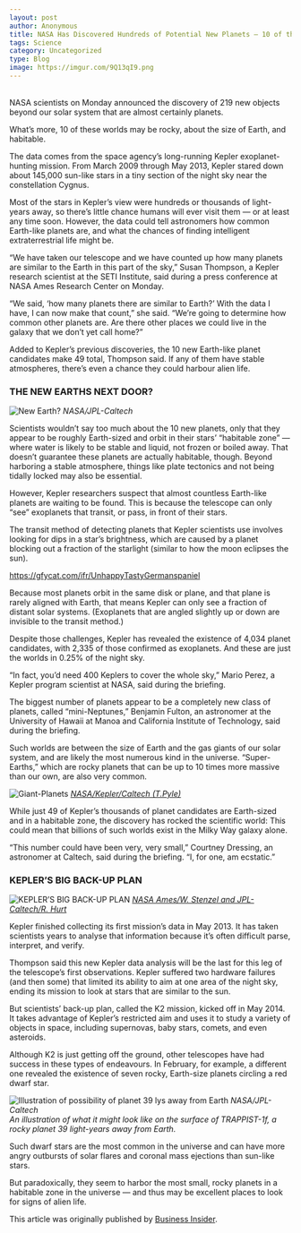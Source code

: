 ```yaml
---
layout: post
author: Anonymous
title: NASA Has Discovered Hundreds of Potential New Planets – 10 of them are potential Second-Earth candidates
tags: Science
category: Uncategorized
type: Blog
image: https://imgur.com/9Q13qI9.png
---
```

\
NASA scientists on Monday announced the discovery of 219 new objects beyond our solar system that are almost certainly planets.

What’s more, 10 of these worlds may be rocky, about the size of Earth, and habitable.

The data comes from the space agency’s long-running Kepler exoplanet-hunting mission. From March 2009 through May 2013, Kepler stared down about 145,000 sun-like stars in a tiny section of the night sky near the constellation Cygnus.

Most of the stars in Kepler’s view were hundreds or thousands of light-years away, so there’s little chance humans will ever visit them — or at least any time soon. However, the data could tell astronomers how common Earth-like planets are, and what the chances of finding intelligent extraterrestrial life might be.

“We have taken our telescope and we have counted up how many planets are similar to the Earth in this part of the sky,” Susan Thompson, a Kepler research scientist at the SETI Institute, said during a press conference at NASA Ames Research Center on Monday.

“We said, ‘how many planets there are similar to Earth?’ With the data I have, I can now make that count,” she said. “We’re going to determine how common other planets are. Are there other places we could live in the galaxy that we don’t yet call home?”

Added to Kepler’s previous discoveries, the 10 new Earth-like planet candidates make 49 total, Thompson said. If any of them have stable atmospheres, there’s even a chance they could harbour alien life.

### THE NEW EARTHS NEXT DOOR?

![New Earth?](https://imgur.com/9Q13qI9.png)
*NASA/JPL-Caltech*

Scientists wouldn’t say too much about the 10 new planets, only that they appear to be roughly Earth-sized and orbit in their stars’ “habitable zone” — where water is likely to be stable and liquid, not frozen or boiled away. That doesn’t guarantee these planets are actually habitable, though. Beyond harboring a stable atmosphere, things like plate tectonics and not being tidally locked may also be essential.

However, Kepler researchers suspect that almost countless Earth-like planets are waiting to be found. This is because the telescope can only “see” exoplanets that transit, or pass, in front of their stars.

The transit method of detecting planets that Kepler scientists use involves looking for dips in a star’s brightness, which are caused by a planet blocking out a fraction of the starlight (similar to how the moon eclipses the sun).

<https://gfycat.com/ifr/UnhappyTastyGermanspaniel>

Because most planets orbit in the same disk or plane, and that plane is rarely aligned with Earth, that means Kepler can only see a fraction of distant solar systems. (Exoplanets that are angled slightly up or down are invisible to the transit method.)

Despite those challenges, Kepler has revealed the existence of 4,034 planet candidates, with 2,335 of those confirmed as exoplanets. And these are just the worlds in 0.25% of the night sky.

“In fact, you’d need 400 Keplers to cover the whole sky,” Mario Perez, a Kepler program scientist at NASA, said during the briefing.

The biggest number of planets appear to be a completely new class of planets, called “mini-Neptunes,” Benjamin Fulton, an astronomer at the University of Hawaii at Manoa and California Institute of Technology, said during the briefing.

Such worlds are between the size of Earth and the gas giants of our solar system, and are likely the most numerous kind in the universe. “Super-Earths,” which are rocky planets that can be up to 10 times more massive than our own, are also very common.

![Giant-Planets](https://imgur.com/kUzARk2.jpg)
[*NASA/Kepler/Caltech (T.Pyle)*](https://www.caltech.edu/about/news/new-branch-family-tree-exoplanets-discovered-78703)

While just 49 of Kepler’s thousands of planet candidates are Earth-sized and in a habitable zone, the discovery has rocked the scientific world: This could mean that billions of such worlds exist in the Milky Way galaxy alone.

“This number could have been very, very small,” Courtney Dressing, an astronomer at Caltech, said during the briefing. “I, for one, am ecstatic.”

### KEPLER’S BIG BACK-UP PLAN

![KEPLER’S BIG BACK-UP PLAN](https://imgur.com/L1xkiCK.png)
[*NASA Ames/W. Stenzel and JPL-Caltech/R. Hurt*](https://www.nasa.gov/feature/ames/kepler/searching-for-far-out-and-wandering-worlds)

Kepler finished collecting its first mission’s data in May 2013. It has taken scientists years to analyse that information because it’s often difficult parse, interpret, and verify.

Thompson said this new Kepler data analysis will be the last for this leg of the telescope’s first observations. Kepler suffered two hardware failures (and then some) that limited its ability to aim at one area of the night sky, ending its mission to look at stars that are similar to the sun.

But scientists’ back-up plan, called the K2 mission, kicked off in May 2014. It takes advantage of Kepler’s restricted aim and uses it to study a variety of objects in space, including supernovas, baby stars, comets, and even asteroids.

Although K2 is just getting off the ground, other telescopes have had success in these types of endeavours. In February, for example, a different one revealed the existence of seven rocky, Earth-size planets circling a red dwarf star.

![Illustration of possibility of planet 39 lys away from Earth](https://imgur.com/YZUQoCZ.png)
*NASA/JPL-Caltech*\
*An illustration of what it might look like on the surface of TRAPPIST-1f, a rocky planet 39 light-years away from Earth.*

Such dwarf stars are the most common in the universe and can have more angry outbursts of solar flares and coronal mass ejections than sun-like stars.

But paradoxically, they seem to harbor the most small, rocky planets in a habitable zone in the universe — and thus may be excellent places to look for signs of alien life.

This article was originally published by [Business Insider](https://www.businessinsider.com.au/new-exoplanets-nasa-kepler-mission-data-2017-6).